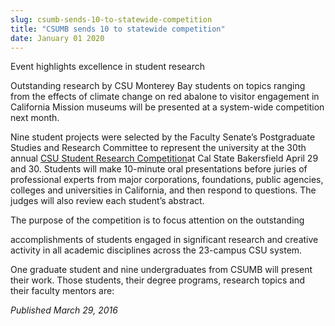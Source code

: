 ```yaml
---
slug: csumb-sends-10-to-statewide-competition
title: "CSUMB sends 10 to statewide competition"
date: January 01 2020
---
```


<p>Event highlights excellence in student research</p><p>Outstanding research by CSU Monterey Bay students on topics ranging from the effects of climate change on red abalone to visitor engagement in California Mission museums will be presented at a system&#45;wide competition next month.
</p><p>Nine student projects were selected by the Faculty Senate’s Postgraduate Studies and Research Committee to represent the university at the 30th annual <a href="http://www.csub.edu/nsme/CSUStudentResearchCompetition/index.html">CSU Student Research Competition</a>at Cal State Bakersfield April 29 and 30. Students will make 10&#45;minute oral presentations before juries of professional experts from major corporations, foundations, public agencies, colleges and universities in California, and then respond to questions. The judges will also review each student’s abstract.

The purpose of the competition is to focus attention on the outstanding
</p><p>accomplishments of students engaged in significant research and creative activity in all academic disciplines across the 23&#45;campus CSU system.
</p><p>One graduate student and nine undergraduates from CSUMB will present their work. Those students, their degree programs, research topics and their faculty mentors are:
</p><p><em>Published March 29, 2016</em>
</p>
